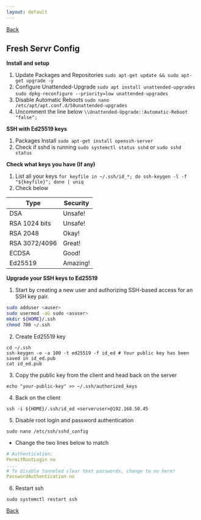 ```yaml
---
layout: default
---
```

[Back](./)

## Fresh Servr Config

**Install and setup**

1. Update Packages and Repositories
`sudo apt-get update && sudo apt-get upgrade -y`
2. Configure Unattended-Upgrade
`sudo apt install unattended-upgrades`
`sudo dpkg-reconfigure --priority=low unattended-upgrades`
3. Disable Automatic Reboots
`sudo nano /etc/apt/apt.conf.d/50unattended-upgrades`
4. Uncomment the line below 
`\\Unattended-Upgrade::Automatic-Reboot "false";`

**SSH with Ed25519 keys**

1. Packages Install
`sudo apt-get install openssh-server`
2. Check if sshd is running
`sudo systemctl status sshd`
or 
`sudo sshd status`

**Check what keys you have (If any)**

1. List all your keys
`for keyfile in ~/.ssh/id_*; do ssh-keygen -l -f "${keyfile}"; done | uniq`
2. Check below 

| **Type**      | **Security** |
|---------------|--------------|
| DSA           | Unsafe!      |
| RSA 1024 bits | Unsafe!      |
| RSA 2048      | Okay!        |
| RSA 3072/4096 | Great!       |
| ECDSA         | Good!        |
| Ed25519       | Amazing!     |

**Upgrade your SSH keys to Ed25519**

1. Start by creating a new user and authorizing SSH-based access for an SSH key pair.

```bash
sudo adduser <auser>
sudo usermod -aG sudo <asuser> 
mkdir ${HOME}/.ssh
chmod 700 ~/.ssh
```

2. Create Ed25519 key

```basg
cd ~/.ssh
ssh-keygen -o -a 100 -t ed25519 -f id_ed # Your public key has been saved in id_ed.pub
cat id_ed.pub
```
3. Copy the public key from the client and head back on the server 

`echo "your-public-key" >> ~/.ssh/authorized_keys`

4. Back on the client

`ssh -i ${HOME}/.ssh/id_ed <serveruser>@192.168.50.45`

5. Disable root login and password authentication 

`sudo nano /etc/ssh/sshd_config`

- Change the two lines below to match

```yml
# Authentication:
PermitRootLogin no
....
# To disable tunneled clear text passwords, change to no here!
PasswordAuthentication no
```

6. Restart ssh

`sudo systemctl restart ssh`

[Back](./)
